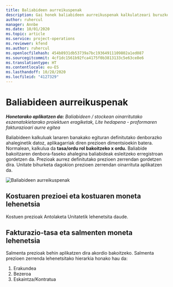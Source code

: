 ```yaml
---
title: Baliabideen aurreikuspenak
description: Gai honek baliabideen aurreikuspenak kalkulatzeari buruzko informazioa eskaintzen du Project Operations-en.
author: ruhercul
manager: Annbe
ms.date: 10/01/2020
ms.topic: article
ms.service: project-operations
ms.reviewer: kfend
ms.author: ruhercul
ms.openlocfilehash: 454b8931db53739a7bc19364911109802a1ed087
ms.sourcegitcommit: 4cf1dc1561b92fca4175f0b3813133c5e63ce8e6
ms.translationtype: HT
ms.contentlocale: eu-ES
ms.lasthandoff: 10/28/2020
ms.locfileid: "4127329"
---
```

# <a name="resource-estimates"></a>Baliabideen aurreikuspenak

_**Honetarako aplikatzen da:** Baliabideen / stockean oinarritutako eszenatokietarako proiektuen eragiketak, Lite hedapena - proformaren fakturazioari aurre egitea_

Baliabideen kalkuluak lanaren banakako egituran definitutako denborazko ahaleginetik datoz, aplikagarriak diren prezioen dimentsioekin batera. Normalean, kalkulua da **tasa/ordu rol bakoitzeko x ordu.** Baliabide bakoitzaren denbora-faseko ahalegina baliabideak esleitzeko erregistroan gordetzen da. Prezioak aurrez definitutako prezioen zerrendan gordetzen dira. Unitate bihurketa dagokion prezioen zerrendan oinarrituta aplikatzen da.

![Baliabideen aurreikuspenak](./media/navigation12.png)

## <a name="default-cost-price-and-cost-currency"></a>Kostuaren prezioei eta kostuaren moneta lehenetsia

Kostuen prezioak Antolaketa Unitatetik lehenetsita daude.

## <a name="default-bill-rate-and-sales-currency"></a>Fakturazio-tasa eta salmenten moneta lehenetsia

Salmenta prezioak behin aplikatzen dira akordio bakoitzeko. Salmenta prezioen zerrenda lehenetsitako hierarkia honako hau da:

1. Erakundea
2. Bezeroa
3. Eskaintza/Kontratua
